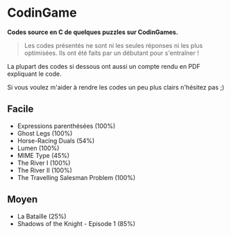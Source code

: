 # CodinGame

**Codes source en C de quelques puzzles sur CodinGames.**

> Les codes présentés ne sont ni les seules réponses ni les plus optimisées. Ils ont été faits par un débutant pour s'entraîner !

La plupart des codes si dessous ont aussi un compte rendu en PDF expliquant le code.

Si vous voulez m'aider à rendre les codes un peu plus clairs n'hésitez pas ;)

## Facile

- Expressions parenthésées (100%)
- Ghost Legs (100%)
- Horse-Racing Duals (54%)
- Lumen (100%)
- MIME Type (45%)
- The River I (100%)
- The River II (100%)
- The Travelling Salesman Problem (100%)

## Moyen

- La Bataille (25%)
- Shadows of the Knight - Episode 1 (85%)
